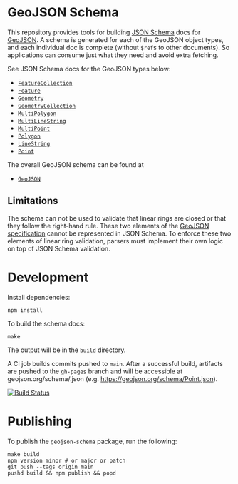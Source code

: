 # GeoJSON Schema

This repository provides tools for building [JSON Schema](https://json-schema.org/) docs for [GeoJSON](https://geojson.org/).  A schema is generated for each of the GeoJSON object types, and each individual doc is complete (without `$ref`s to other documents).  So applications can consume just what they need and avoid extra fetching.

See JSON Schema docs for the GeoJSON types below:
 * [`FeatureCollection`](https://geojson.org/schema/FeatureCollection.json)
 * [`Feature`](https://geojson.org/schema/Feature.json)
 * [`Geometry`](https://geojson.org/schema/Geometry.json)
 * [`GeometryCollection`](https://geojson.org/schema/GeometryCollection.json)
 * [`MultiPolygon`](https://geojson.org/schema/MultiPolygon.json)
 * [`MultiLineString`](https://geojson.org/schema/MultiLineString.json)
 * [`MultiPoint`](https://geojson.org/schema/MultiPoint.json)
 * [`Polygon`](https://geojson.org/schema/Polygon.json)
 * [`LineString`](https://geojson.org/schema/LineString.json)
 * [`Point`](https://geojson.org/schema/Point.json)

The overall GeoJSON schema can be found at
 * [`GeoJSON`](https://geojson.org/schema/GeoJSON.json)

## Limitations

The schema can not be used to validate that linear rings are closed or that they follow the right-hand rule.  These two elements of the [GeoJSON specification](https://datatracker.ietf.org/doc/html/rfc7946) cannot be represented in JSON Schema.  To enforce these two elements of linear ring validation, parsers must implement their own logic on top of JSON Schema validation.

# Development

Install dependencies:

    npm install

To build the schema docs:

    make

The output will be in the `build` directory.

A CI job builds commits pushed to `main`.  After a successful build, artifacts are pushed to the `gh-pages` branch and will be accessible at geojson.org/schema/<name>.json (e.g. https://geojson.org/schema/Point.json).

[![Build Status](https://github.com/geojson/schema/workflows/Deploy/badge.svg)](https://github.com/geojson/schema/actions?workflow=Deploy)

# Publishing

To publish the `geojson-schema` package, run the following:

    make build
    npm version minor # or major or patch
    git push --tags origin main
    pushd build && npm publish && popd
